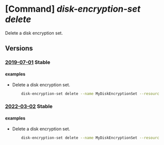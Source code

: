 # [Command] _disk-encryption-set delete_

Delete a disk encryption set.

## Versions

### [2019-07-01](/Resources/mgmt-plane/L3N1YnNjcmlwdGlvbnMve30vcmVzb3VyY2Vncm91cHMve30vcHJvdmlkZXJzL21pY3Jvc29mdC5jb21wdXRlL2Rpc2tlbmNyeXB0aW9uc2V0cy97fQ==/2019-07-01.xml) **Stable**

<!-- mgmt-plane /subscriptions/{}/resourcegroups/{}/providers/microsoft.compute/diskencryptionsets/{} 2019-07-01 -->

#### examples

- Delete a disk encryption set.
    ```bash
        disk-encryption-set delete --name MyDiskEncryptionSet --resource-group MyResourceGroup
    ```

### [2022-03-02](/Resources/mgmt-plane/L3N1YnNjcmlwdGlvbnMve30vcmVzb3VyY2Vncm91cHMve30vcHJvdmlkZXJzL21pY3Jvc29mdC5jb21wdXRlL2Rpc2tlbmNyeXB0aW9uc2V0cy97fQ==/2022-03-02.xml) **Stable**

<!-- mgmt-plane /subscriptions/{}/resourcegroups/{}/providers/microsoft.compute/diskencryptionsets/{} 2022-03-02 -->

#### examples

- Delete a disk encryption set.
    ```bash
        disk-encryption-set delete --name MyDiskEncryptionSet --resource-group MyResourceGroup
    ```
